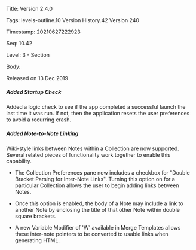Title:  Version 2.4.0

Tags:   levels-outline.10 Version History.42 Version 240

Timestamp: 20210627222923

Seq:    10.42

Level:  3 - Section

Body: 

Released on 13 Dec 2019
 
##### Added Startup Check

Added a logic check to see if the app completed a successful launch the last time it was run. If not, then the application resets the user preferences to avoid a recurring crash. 

 
##### Added Note-to-Note Linking

Wiki-style links between Notes within a Collection are now supported. Several related pieces of functionality work together to enable this capability. 

* The Collection Preferences pane now includes a checkbox for "Double Bracket Parsing for Inter-Note Links". Turning this option on for a particular Collection allows the user to begin adding links between Notes. 

* Once this option is enabled, the body of a Note may include a link to another Note by enclosing the title of that other Note within double square brackets. 

* A new Variable Modifier of 'W' available in Merge Templates allows these inter-note pointers to be converted to usable links when generating HTML.
